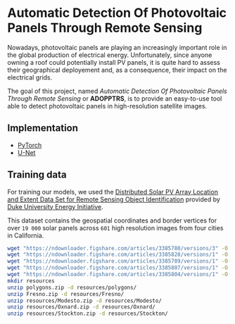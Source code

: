 # Automatic Detection Of Photovoltaic Panels Through Remote Sensing

Nowadays, photovoltaic panels are playing an increasingly important role in the global production of electrical energy. Unfortunately, since anyone owning a roof could potentially install PV panels, it is quite hard to assess their geographical deployement and, as a consequence, their impact on the electrical grids.

The goal of this project, named *Automatic Detection Of Photovoltaic Panels Through Remote Sensing* or **ADOPPTRS**, is to provide an easy-to-use tool able to detect photovoltaic panels in high-resolution satellite images.

## Implementation

* [PyTorch](https://pytorch.org/)
* [U-Net](https://lmb.informatik.uni-freiburg.de/people/ronneber/u-net/)

## Training data

For training our models, we used the [Distributed Solar PV Array Location and Extent Data Set for Remote Sensing Object Identification][duke-dataset] provided by [Duke University Energy Initiative](https://energy.duke.edu/).

This dataset contains the geospatial coordinates and border vertices for over `19 000` solar panels across `601` high resolution images from four cities in California.

```bash
wget "https://ndownloader.figshare.com/articles/3385780/versions/3" -O polygons.zip
wget "https://ndownloader.figshare.com/articles/3385828/versions/1" -O Fresno.zip
wget "https://ndownloader.figshare.com/articles/3385789/versions/1" -O Modesto.zip
wget "https://ndownloader.figshare.com/articles/3385807/versions/1" -O Oxnard.zip
wget "https://ndownloader.figshare.com/articles/3385804/versions/1" -O Stockton.zip
mkdir resources
unzip polygons.zip -d resources/polygons/
unzip Fresno.zip -d resources/Fresno/
unzip resources/Modesto.zip -d resources/Modesto/
unzip resources/Oxnard.zip -d resources/Oxnard/
unzip resources/Stockton.zip -d resources/Stockton/
```

[duke-dataset]: https://energy.duke.edu/content/distributed-solar-pv-array-location-and-extent-data-set-remote-sensing-object-identification
